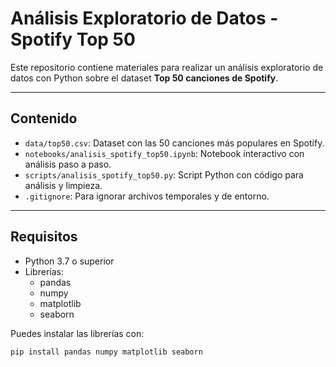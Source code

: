 # Análisis Exploratorio de Datos - Spotify Top 50

Este repositorio contiene materiales para realizar un análisis exploratorio de datos con Python sobre el dataset **Top 50 canciones de Spotify**.

---

## Contenido

- `data/top50.csv`: Dataset con las 50 canciones más populares en Spotify.
- `notebooks/analisis_spotify_top50.ipynb`: Notebook interactivo con análisis paso a paso.
- `scripts/analisis_spotify_top50.py`: Script Python con código para análisis y limpieza.
- `.gitignore`: Para ignorar archivos temporales y de entorno.

---

## Requisitos

- Python 3.7 o superior
- Librerías:
  - pandas
  - numpy
  - matplotlib
  - seaborn

Puedes instalar las librerías con:

```bash
pip install pandas numpy matplotlib seaborn
